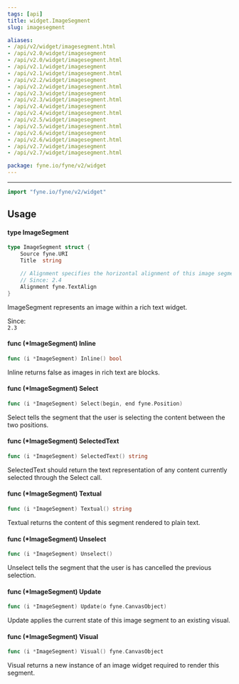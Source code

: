```yaml
---
tags: [api]
title: widget.ImageSegment
slug: imagesegment

aliases:
- /api/v2/widget/imagesegment.html
- /api/v2.0/widget/imagesegment
- /api/v2.0/widget/imagesegment.html
- /api/v2.1/widget/imagesegment
- /api/v2.1/widget/imagesegment.html
- /api/v2.2/widget/imagesegment
- /api/v2.2/widget/imagesegment.html
- /api/v2.3/widget/imagesegment
- /api/v2.3/widget/imagesegment.html
- /api/v2.4/widget/imagesegment
- /api/v2.4/widget/imagesegment.html
- /api/v2.5/widget/imagesegment
- /api/v2.5/widget/imagesegment.html
- /api/v2.6/widget/imagesegment
- /api/v2.6/widget/imagesegment.html
- /api/v2.7/widget/imagesegment
- /api/v2.7/widget/imagesegment.html

package: fyne.io/fyne/v2/widget
---
```



---
```go
import "fyne.io/fyne/v2/widget"
```

## Usage

#### type ImageSegment

```go
type ImageSegment struct {
	Source fyne.URI
	Title  string

	// Alignment specifies the horizontal alignment of this image segment
	// Since: 2.4
	Alignment fyne.TextAlign
}
```

ImageSegment represents an image within a rich text widget.


<div class="since">Since: <code>
2.3</code></div>

#### func (*ImageSegment) Inline

```go
func (i *ImageSegment) Inline() bool
```
Inline returns false as images in rich text are blocks.

#### func (*ImageSegment) Select

```go
func (i *ImageSegment) Select(begin, end fyne.Position)
```
Select tells the segment that the user is selecting the content between the two positions.

#### func (*ImageSegment) SelectedText

```go
func (i *ImageSegment) SelectedText() string
```
SelectedText should return the text representation of any content currently selected through the Select call.

#### func (*ImageSegment) Textual

```go
func (i *ImageSegment) Textual() string
```
Textual returns the content of this segment rendered to plain text.

#### func (*ImageSegment) Unselect

```go
func (i *ImageSegment) Unselect()
```
Unselect tells the segment that the user is has cancelled the previous selection.

#### func (*ImageSegment) Update

```go
func (i *ImageSegment) Update(o fyne.CanvasObject)
```
Update applies the current state of this image segment to an existing visual.

#### func (*ImageSegment) Visual

```go
func (i *ImageSegment) Visual() fyne.CanvasObject
```
Visual returns a new instance of an image widget required to render this segment.

